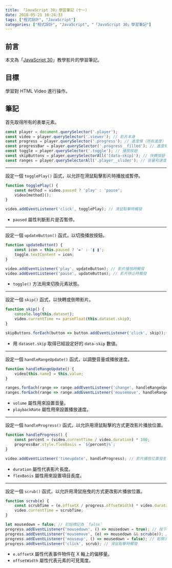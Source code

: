 ```yaml
---
title: 「JavaScript 30」學習筆記（十一）
date: 2018-05-21 10:24:33
tags: ["程式設計", "JavaScript"]
categories: ["程式設計", "JavaScript", "「JavaScript 30」學習筆記"]
---
```


## 前言

本文為「[JavaScript 30](https://javascript30.com/)」教學影片的學習筆記。

## 目標

學習對 HTML Video 進行操作。

## 筆記

首先取得所有的表單元素。

```js
const player = document.querySelector('.player');
const video = player.querySelector('.viewer'); // 影片本身
const progress = player.querySelector('.progress'); // 進度條（所有進度）
const progressBar = player.querySelector('.progress__filled'); // 進度條（目前進度）
const toggle = player.querySelector('.toggle'); // 播放按鈕
const skipButtons = player.querySelectorAll('[data-skip]'); // 快轉按鈕
const ranges = player.querySelectorAll('.player__slider'); // 音量和速度
```

---

設定一個 `togglePlay()` 函式，以允許在滑鼠點擊影片時播放或暫停。

```js
function togglePlay() {
    const method = video.paused ? 'play' : 'pause';
    video[method]();
}

video.addEventListener('click', togglePlay); // 滑鼠點擊時觸發
```

- `paused` 屬性判斷影片是否暫停。

---

設定一個 `updateButton()` 函式，以切換播放按鈕。

```js
function updateButton() {
    const icon = this.paused ? '►' : '❚ ❚';
    toggle.textContent = icon;
}

video.addEventListener('play', updateButton); // 影片播放時觸發
video.addEventListener('pause', updateButton); // 影片停止時觸發
```

- `toggle()` 方法用來切換元素狀態。

---

設定一個 `skip()` 函式，以快轉或倒帶影片。

```js
function skip() {
    console.log(this.dataset);
    video.currentTime += parseFloat(this.dataset.skip);
}

skipButtons.forEach(button => button.addEventListener('click', skip)); // 滑鼠點擊時觸發
```

- 用 `dataset.skip` 取得已經設定好的 `data-skip` 數値。

---

設定一個 `handleRangeUpdate()` 函式，以調整音量或播放速度。

```js
function handleRangeUpdate() {
    video[this.name] = this.value;
}

ranges.forEach(range => range.addEventListener('change', handleRangeUpdate)); // 事件物件改變時觸發
ranges.forEach(range => range.addEventListener('mousemove', handleRangeUpdate)); // 滑鼠移動時觸發
```

- `volume` 屬性用來設置音量。
- `playbackRate` 屬性用來設置播放速度。

---

設定一個 `handleProgress()` 函式，以允許用滑鼠點擊的方式更改影片播放位置。

```js
function handleProgress() {
    const percent = (video.currentTime / video.duration) * 100;
    progressBar.style.flexBasis = `${percent}%`;
}

video.addEventListener('timeupdate', handleProgress); // 影片播放位置發生改變時觸發
```

- `duration` 屬性代表影片長度。
- `flexBasis` 屬性用來設置項目長度。

---

設定一個 `scrub()` 函式，以允許用滑鼠拖曳的方式更改影片播放位置。

```js
function scrub(e) {
    const scrubTime = (e.offsetX / progress.offsetWidth) * video.duration;
    video.currentTime = scrubTime;
}

let mousedown = false; // 初始標記為 `false`
progress.addEventListener('mousedown', () => mousedown = true); // 按下滑鼠時標記為 `true`
progress.addEventListener('mousemove', (e) => mousedown && scrub(e)); // 滑鼠移動時且按下滑鼠時觸發
progress.addEventListener('mouseup', () => mousedown = false); // 鬆開滑鼠時標記為 `false`
progress.addEventListener('click', scrub); // 滑鼠點擊時觸發

```

- `e.offsetX` 屬性代表事件物件在 X 軸上的偏移量。
- `offsetWidth` 屬性代表元素的可見寬度。
